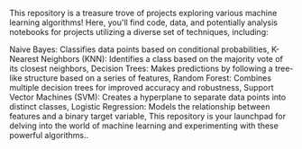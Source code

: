 This repository is a treasure trove of projects exploring various machine learning algorithms! Here, you'll find code, data, and potentially analysis notebooks for projects utilizing a diverse set of techniques, including:

Naive Bayes: Classifies data points based on conditional probabilities, 
K-Nearest Neighbors (KNN): Identifies a class based on the majority vote of its closest neighbors, 
Decision Trees: Makes predictions by following a tree-like structure based on a series of features, 
Random Forest: Combines multiple decision trees for improved accuracy and robustness, 
Support Vector Machines (SVM): Creates a hyperplane to separate data points into distinct classes, 
Logistic Regression: Models the relationship between features and a binary target variable, 
This repository is your launchpad for delving into the world of machine learning and experimenting with these powerful algorithms..
